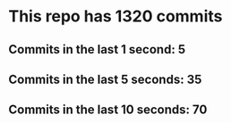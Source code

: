 # This repo has 1320 commits

## Commits in the last 1 second: 5
## Commits in the last 5 seconds: 35
## Commits in the last 10 seconds: 70
